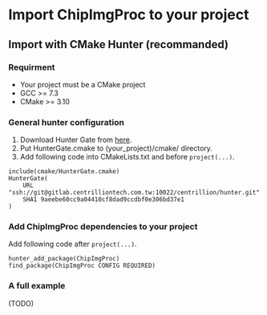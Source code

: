 # Import ChipImgProc to your project

## Import with CMake Hunter (recommanded)
### Requirment
* Your project must be a CMake project
* GCC >= 7.3
* CMake >= 3.10

### General hunter configuration

1. Download Hunter Gate from [here](http://gitlab.centrilliontech.com.tw:10080/centrillion/gate/blob/URL-git-commit/cmake/HunterGate.cmake).
2. Put HunterGate.cmake to (your_project)/cmake/ directory.
3. Add following code into CMakeLists.txt and before ```project(...)```.
```
include(cmake/HunterGate.cmake)
HunterGate(
    URL "ssh://git@gitlab.centrilliontech.com.tw:10022/centrillion/hunter.git"
    SHA1 9aeebe60cc9a04410cf8dad9ccdbf0e306bd37e1
)
```

### Add ChipImgProc dependencies to your project

Add following code after ```project(...)```.
```
hunter_add_package(ChipImgProc)
find_package(ChipImgProc CONFIG REQUIRED)
```

### A full example
(TODO)
